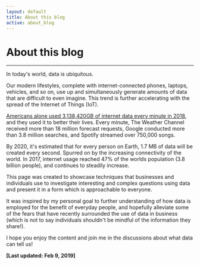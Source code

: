 ```yaml
---
layout: default
title: About this blog
active: about_blog
---
```


# About this blog

___

In today's world, data is ubiquitous.

Our modern lifestyles, complete with internet-connected phones, laptops, vehicles, and so on, use up and simultaneously generate amounts of data that are difficult to even imagine. This trend is further accelerating with the spread of the Internet of Things (IoT).

[Americans alone used 3,138,420GB of internet data every minute in 2018](https://www.domo.com/learn/data-never-sleeps-6), and they used it to better their lives. Every minute, The Weather Channel received more than 18 million forecast requests, Google conducted more than 3.8 million searches, and Spotify streamed over 750,000 songs.

By 2020, it's estimated that for every person on Earth, 1.7 MB of data will be created every second. Spurred on by the increasing connectivity of the world. In 2017, internet usage reached 47% of the worlds population (3.8 billion people), and continues to steadily increase.
	
This page was created to showcase techniques that businesses and individuals use to investigate interesting and complex questions using data and present it in a form which is approachable to everyone.

It was inspired by my personal goal to further understanding of how data is employed for the benefit of everyday people, and hopefully alleviate some of the fears that have recently surrounded the use of data in business (which is not to say individuals shouldn't be mindful of the information they share!).

I hope you enjoy the content and join me in the discussions about what data can tell us!

**[Last updated: Feb 9, 2019]**